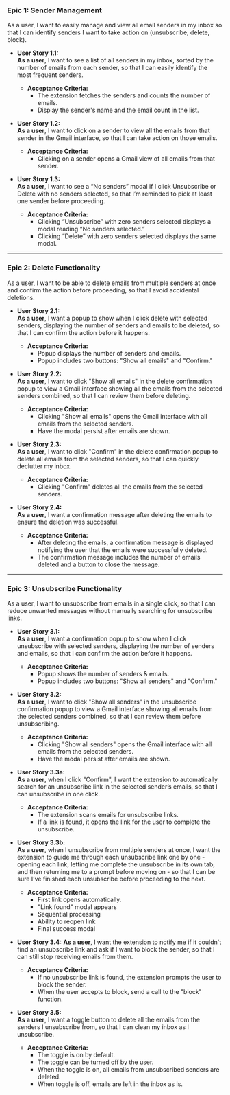 ### **Epic 1: Sender Management**

As a user, I want to easily manage and view all email senders in my inbox so that I can identify senders I want to take action on (unsubscribe, delete, block).

- **User Story 1.1:**  
  **As a user**, I want to see a list of all senders in my inbox, sorted by the number of emails from each sender, so that I can easily identify the most frequent senders.

  - **Acceptance Criteria:**
    - The extension fetches the senders and counts the number of emails.
    - Display the sender's name and the email count in the list.

- **User Story 1.2:**  
  **As a user**, I want to click on a sender to view all the emails from that sender in the Gmail interface, so that I can take action on those emails.

  - **Acceptance Criteria:**
    - Clicking on a sender opens a Gmail view of all emails from that sender.

- **User Story 1.3:**  
  **As a user**, I want to see a “No senders” modal if I click Unsubscribe or Delete with no senders selected, so that I’m reminded to pick at least one sender before proceeding.

  - **Acceptance Criteria:**
    - Clicking “Unsubscribe” with zero senders selected displays a modal reading “No senders selected.”
    - Clicking “Delete” with zero senders selected displays the same modal.

---

### **Epic 2: Delete Functionality**

As a user, I want to be able to delete emails from multiple senders at once and confirm the action before proceeding, so that I avoid accidental deletions.

- **User Story 2.1:**  
  **As a user**, I want a popup to show when I click delete with selected senders, displaying the number of senders and emails to be deleted, so that I can confirm the action before it happens.

  - **Acceptance Criteria:**
    - Popup displays the number of senders and emails.
    - Popup includes two buttons: "Show all emails" and "Confirm."

- **User Story 2.2:**  
  **As a user**, I want to click "Show all emails" in the delete confirmation popup to view a Gmail interface showing all the emails from the selected senders combined, so that I can review them before deleting.

  - **Acceptance Criteria:**
    - Clicking "Show all emails" opens the Gmail interface with all emails from the selected senders.
    - Have the modal persist after emails are shown.

- **User Story 2.3:**  
  **As a user**, I want to click "Confirm" in the delete confirmation popup to delete all emails from the selected senders, so that I can quickly declutter my inbox.

  - **Acceptance Criteria:**
    - Clicking "Confirm" deletes all the emails from the selected senders.

- **User Story 2.4:**  
  **As a user**, I want a confirmation message after deleting the emails to ensure the deletion was successful.

  - **Acceptance Criteria:**
    - After deleting the emails, a confirmation message is displayed notifying the user that the emails were successfully deleted.
    - The confirmation message includes the number of emails deleted and a button to close the message.

---

### **Epic 3: Unsubscribe Functionality**

As a user, I want to unsubscribe from emails in a single click, so that I can reduce unwanted messages without manually searching for unsubscribe links.

- **User Story 3.1:**  
  **As a user**, I want a confirmation popup to show when I click unsubscribe with selected senders, displaying the number of senders and emails, so that I can confirm the action before it happens.

  - **Acceptance Criteria:**
    - Popup shows the number of senders & emails.
    - Popup includes two buttons: "Show all senders" and "Confirm."

- **User Story 3.2:**  
  **As a user**, I want to click "Show all senders" in the unsubscribe confirmation popup to view a Gmail interface showing all emails from the selected senders combined, so that I can review them before unsubscribing.

  - **Acceptance Criteria:**
    - Clicking "Show all senders" opens the Gmail interface with all emails from the selected senders.
    - Have the modal persist after emails are shown.

- **User Story 3.3a:**  
  **As a user**, when I click "Confirm", I want the extension to automatically search for an unsubscribe link in the selected sender’s emails, so that I can unsubscribe in one click.

  - **Acceptance Criteria:**
    - The extension scans emails for unsubscribe links.
    - If a link is found, it opens the link for the user to complete the unsubscribe.

- **User Story 3.3b:**  
  **As a user**, when I unsubscribe from multiple senders at once, I want the extension to guide me through each unsubscribe link one by one - opening each link, letting me complete the unsubscribe in its own tab, and then returning me to a prompt before moving on - so that I can be sure I’ve finished each unsubscribe before proceeding to the next.

  - **Acceptance Criteria:**
    - First link opens automatically.
    - "Link found" modal appears
    - Sequential processing
    - Ability to reopen link
    - Final success modal

- **User Story 3.4:**
  **As a user**, I want the extension to notify me if it couldn't find an unsubscribe link and ask if I want to block the sender, so that I can still stop receiving emails from them.

  - **Acceptance Criteria:**
    - If no unsubscribe link is found, the extension prompts the user to block the sender.
    - When the user accepts to block, send a call to the "block" function.

- **User Story 3.5:**  
  **As a user**, I want a toggle button to delete all the emails from the senders I unsubscribe from, so that I can clean my inbox as I unsubscribe.
  - **Acceptance Criteria:**
    - The toggle is on by default.
    - The toggle can be turned off by the user.
    - When the toggle is on, all emails from unsubscribed senders are deleted.
    - When toggle is off, emails are left in the inbox as is.
